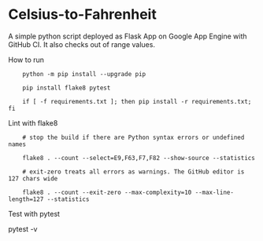 # Celsius-to-Fahrenheit
A simple python script deployed as Flask App on Google App Engine with GitHub CI.
It also checks out of range values.

How to run
        
        python -m pip install --upgrade pip
        
        pip install flake8 pytest
       
        if [ -f requirements.txt ]; then pip install -r requirements.txt; fi
  
Lint with flake8
       
        # stop the build if there are Python syntax errors or undefined names
     
        flake8 . --count --select=E9,F63,F7,F82 --show-source --statistics
      
        # exit-zero treats all errors as warnings. The GitHub editor is 127 chars wide
     
        flake8 . --count --exit-zero --max-complexity=10 --max-line-length=127 --statistics


Test with pytest

pytest -v
